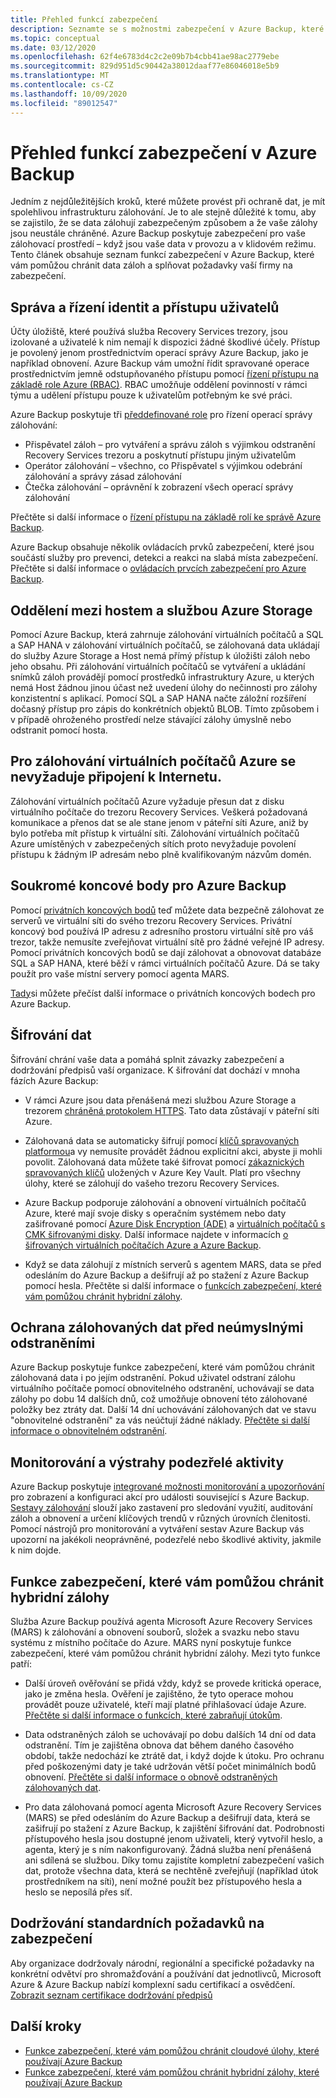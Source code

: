 ```yaml
---
title: Přehled funkcí zabezpečení
description: Seznamte se s možnostmi zabezpečení v Azure Backup, které vám pomůžou chránit data záloh a splňovat požadavky vaší firmy na zabezpečení.
ms.topic: conceptual
ms.date: 03/12/2020
ms.openlocfilehash: 62f4e6783d4c2c2e09b7b4cbb41ae98ac2779ebe
ms.sourcegitcommit: 829d951d5c90442a38012daaf77e86046018e5b9
ms.translationtype: MT
ms.contentlocale: cs-CZ
ms.lasthandoff: 10/09/2020
ms.locfileid: "89012547"
---
```

# <a name="overview-of-security-features-in-azure-backup"></a>Přehled funkcí zabezpečení v Azure Backup

Jedním z nejdůležitějších kroků, které můžete provést při ochraně dat, je mít spolehlivou infrastrukturu zálohování. Je to ale stejně důležité k tomu, aby se zajistilo, že se data zálohují zabezpečeným způsobem a že vaše zálohy jsou neustále chráněné. Azure Backup poskytuje zabezpečení pro vaše zálohovací prostředí – když jsou vaše data v provozu a v klidovém režimu. Tento článek obsahuje seznam funkcí zabezpečení v Azure Backup, které vám pomůžou chránit data záloh a splňovat požadavky vaší firmy na zabezpečení.

## <a name="management-and-control-of-identity-and-user-access"></a>Správa a řízení identit a přístupu uživatelů

Účty úložiště, které používá služba Recovery Services trezory, jsou izolované a uživatelé k nim nemají k dispozici žádné škodlivé účely. Přístup je povolený jenom prostřednictvím operací správy Azure Backup, jako je například obnovení. Azure Backup vám umožní řídit spravované operace prostřednictvím jemně odstupňovaného přístupu pomocí [řízení přístupu na základě role Azure (RBAC)](./backup-rbac-rs-vault.md). RBAC umožňuje oddělení povinností v rámci týmu a udělení přístupu pouze k uživatelům potřebným ke své práci.

Azure Backup poskytuje tři [předdefinované role](../role-based-access-control/built-in-roles.md) pro řízení operací správy zálohování:

* Přispěvatel záloh – pro vytváření a správu záloh s výjimkou odstranění Recovery Services trezoru a poskytnutí přístupu jiným uživatelům
* Operátor zálohování – všechno, co Přispěvatel s výjimkou odebrání zálohování a správy zásad zálohování
* Čtečka zálohování – oprávnění k zobrazení všech operací správy zálohování

Přečtěte si další informace o [řízení přístupu na základě rolí ke správě Azure Backup](./backup-rbac-rs-vault.md).

Azure Backup obsahuje několik ovládacích prvků zabezpečení, které jsou součástí služby pro prevenci, detekci a reakci na slabá místa zabezpečení. Přečtěte si další informace o [ovládacích prvcích zabezpečení pro Azure Backup](./backup-security-controls.md).

## <a name="separation-between-guest-and-azure-storage"></a>Oddělení mezi hostem a službou Azure Storage

Pomocí Azure Backup, která zahrnuje zálohování virtuálních počítačů a SQL a SAP HANA v zálohování virtuálních počítačů, se zálohovaná data ukládají do služby Azure Storage a Host nemá přímý přístup k úložišti záloh nebo jeho obsahu.  Při zálohování virtuálních počítačů se vytváření a ukládání snímků záloh provádějí pomocí prostředků infrastruktury Azure, u kterých nemá Host žádnou jinou účast než uvedení úlohy do nečinnosti pro zálohy konzistentní s aplikací.  Pomocí SQL a SAP HANA načte záložní rozšíření dočasný přístup pro zápis do konkrétních objektů BLOB.  Tímto způsobem i v případě ohroženého prostředí nelze stávající zálohy úmyslně nebo odstranit pomocí hosta.

## <a name="internet-connectivity-not-required-for-azure-vm-backup"></a>Pro zálohování virtuálních počítačů Azure se nevyžaduje připojení k Internetu.

Zálohování virtuálních počítačů Azure vyžaduje přesun dat z disku virtuálního počítače do trezoru Recovery Services. Veškerá požadovaná komunikace a přenos dat se ale stane jenom v páteřní síti Azure, aniž by bylo potřeba mít přístup k virtuální síti. Zálohování virtuálních počítačů Azure umístěných v zabezpečených sítích proto nevyžaduje povolení přístupu k žádným IP adresám nebo plně kvalifikovaným názvům domén.

## <a name="private-endpoints-for-azure-backup"></a>Soukromé koncové body pro Azure Backup

Pomocí [privátních koncových bodů](../private-link/private-endpoint-overview.md) teď můžete data bezpečně zálohovat ze serverů ve virtuální síti do svého trezoru Recovery Services. Privátní koncový bod používá IP adresu z adresního prostoru virtuální sítě pro váš trezor, takže nemusíte zveřejňovat virtuální sítě pro žádné veřejné IP adresy. Pomocí privátních koncových bodů se dají zálohovat a obnovovat databáze SQL a SAP HANA, které běží v rámci virtuálních počítačů Azure. Dá se taky použít pro vaše místní servery pomocí agenta MARS.

[Tady](./private-endpoints.md)si můžete přečíst další informace o privátních koncových bodech pro Azure Backup.

## <a name="encryption-of-data"></a>Šifrování dat

Šifrování chrání vaše data a pomáhá splnit závazky zabezpečení a dodržování předpisů vaší organizace. K šifrování dat dochází v mnoha fázích Azure Backup:

* V rámci Azure jsou data přenášená mezi službou Azure Storage a trezorem [chráněná protokolem HTTPS](backup-support-matrix.md#network-traffic-to-azure). Tato data zůstávají v páteřní síti Azure.

* Zálohovaná data se automaticky šifrují pomocí [klíčů spravovaných platformou](backup-encryption.md)a vy nemusíte provádět žádnou explicitní akci, abyste ji mohli povolit. Zálohovaná data můžete také šifrovat pomocí [zákaznických spravovaných klíčů](encryption-at-rest-with-cmk.md) uložených v Azure Key Vault. Platí pro všechny úlohy, které se zálohují do vašeho trezoru Recovery Services.

* Azure Backup podporuje zálohování a obnovení virtuálních počítačů Azure, které mají svoje disky s operačním systémem nebo daty zašifrované pomocí [Azure Disk Encryption (ADE)](backup-azure-vms-encryption.md#encryption-support-using-ade) a [virtuálních počítačů s CMK šifrovanými disky](backup-azure-vms-encryption.md#encryption-using-customer-managed-keys). Další informace najdete v informacích [o šifrovaných virtuálních počítačích Azure a Azure Backup](./backup-azure-vms-encryption.md).

* Když se data zálohují z místních serverů s agentem MARS, data se před odesláním do Azure Backup a dešifrují až po stažení z Azure Backup pomocí hesla. Přečtěte si další informace o [funkcích zabezpečení, které vám pomůžou chránit hybridní zálohy](#security-features-to-help-protect-hybrid-backups).

## <a name="protection-of-backup-data-from-unintentional-deletes"></a>Ochrana zálohovaných dat před neúmyslnými odstraněními

Azure Backup poskytuje funkce zabezpečení, které vám pomůžou chránit zálohovaná data i po jejím odstranění. Pokud uživatel odstraní zálohu virtuálního počítače pomocí obnovitelného odstranění, uchovávají se data zálohy po dobu 14 dalších dnů, což umožňuje obnovení této zálohované položky bez ztráty dat. Další 14 dní uchovávání zálohovaných dat ve stavu "obnovitelné odstranění" za vás neúčtují žádné náklady. [Přečtěte si další informace o obnovitelném odstranění](backup-azure-security-feature-cloud.md).

## <a name="monitoring-and-alerts-of-suspicious-activity"></a>Monitorování a výstrahy podezřelé aktivity

Azure Backup poskytuje [integrované možnosti monitorování a upozorňování](./backup-azure-monitoring-built-in-monitor.md) pro zobrazení a konfiguraci akcí pro události související s Azure Backup. [Sestavy zálohování](./configure-reports.md) slouží jako zastavení pro sledování využití, auditování záloh a obnovení a určení klíčových trendů v různých úrovních členitosti. Pomocí nástrojů pro monitorování a vytváření sestav Azure Backup vás upozorní na jakékoli neoprávněné, podezřelé nebo škodlivé aktivity, jakmile k nim dojde.

## <a name="security-features-to-help-protect-hybrid-backups"></a>Funkce zabezpečení, které vám pomůžou chránit hybridní zálohy

Služba Azure Backup používá agenta Microsoft Azure Recovery Services (MARS) k zálohování a obnovení souborů, složek a svazku nebo stavu systému z místního počítače do Azure. MARS nyní poskytuje funkce zabezpečení, které vám pomůžou chránit hybridní zálohy. Mezi tyto funkce patří:

* Další úroveň ověřování se přidá vždy, když se provede kritická operace, jako je změna hesla. Ověření je zajištěno, že tyto operace mohou provádět pouze uživatelé, kteří mají platné přihlašovací údaje Azure. [Přečtěte si další informace o funkcích, které zabraňují útokům](./backup-azure-security-feature.md#prevent-attacks).

* Data odstraněných záloh se uchovávají po dobu dalších 14 dní od data odstranění. Tím je zajištěna obnova dat během daného časového období, takže nedochází ke ztrátě dat, i když dojde k útoku. Pro ochranu před poškozenými daty je také udržován větší počet minimálních bodů obnovení. [Přečtěte si další informace o obnově odstraněných zálohovaných dat](./backup-azure-security-feature.md#recover-deleted-backup-data).

* Pro data zálohovaná pomocí agenta Microsoft Azure Recovery Services (MARS) se před odesláním do Azure Backup a dešifrují data, která se zašifrují po stažení z Azure Backup, k zajištění šifrování dat. Podrobnosti přístupového hesla jsou dostupné jenom uživateli, který vytvořil heslo, a agenta, který je s ním nakonfigurovaný. Žádná služba není přenášená ani sdílená se službou. Díky tomu zajistíte kompletní zabezpečení vašich dat, protože všechna data, která se nechtěně zveřejňují (například útok prostředníkem na síti), není možné použít bez přístupového hesla a heslo se neposílá přes síť.

## <a name="compliance-with-standardized-security-requirements"></a>Dodržování standardních požadavků na zabezpečení

Aby organizace dodržovaly národní, regionální a specifické požadavky na konkrétní odvětví pro shromažďování a používání dat jednotlivců, Microsoft Azure & Azure Backup nabízí komplexní sadu certifikací a osvědčení. [Zobrazit seznam certifikace dodržování předpisů](compliance-offerings.md)

## <a name="next-steps"></a>Další kroky

* [Funkce zabezpečení, které vám pomůžou chránit cloudové úlohy, které používají Azure Backup](backup-azure-security-feature-cloud.md)
* [Funkce zabezpečení, které vám pomůžou chránit hybridní zálohy, které používají Azure Backup](backup-azure-security-feature.md)

